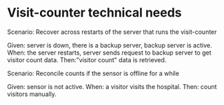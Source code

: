 # Visit-counter technical needs

Scenario: Recover across restarts of the server that runs the visit-counter

Given: server is down, there is a backup server, backup server is active. When: the server restarts, server sends request to backup server to get visitor count data. Then:"visitor count" data is retrieved. 

Scenario: Reconcile counts if the sensor is offline for a while

Given: sensor is not active. When: a visitor visits the hospital. Then: count visitors manually.
